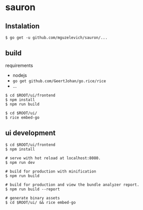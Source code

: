 # sauron

## Instalation

```
$ go get -u github.com/mguzelevich/sauron/...
```

## build

requirements
- nodejs
- `go get github.com/GeertJohan/go.rice/rice`
- ...

```
$ cd $ROOT/ui/frontend
$ npm install
$ npm run build

$ cd $ROOT/ui/
$ rice embed-go
```

## ui development

```
$ cd $ROOT/ui/frontend
$ npm install

# serve with hot reload at localhost:8080.
$ npm run dev

# build for production with minification
$ npm run build

# build for production and view the bundle analyzer report.
$ npm run build --report

# generate binary assets
$ cd $ROOT/ui/ && rice embed-go
```